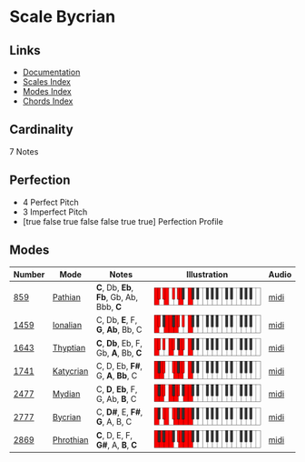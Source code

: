 # Scale Bycrian

## Links

- [Documentation](index.md)
- [Scales Index](Scales.md)
- [Modes Index](Modes.md)
- [Chords Index](Chords.md)

## Cardinality

7 Notes

## Perfection

- 4 Perfect Pitch
- 3 Imperfect Pitch
- [true false true false false true true] Perfection Profile

## Modes

| Number | Mode | Notes | Illustration | Audio |
|--------|------|-------|--------------|-------|
| [859](https://ianring.com/musictheory/scales/859) | [Pathian](ModePathian.md) | **C**, Db, **Eb**, **Fb**, Gb, Ab, Bbb, **C** | ![CNaturalPathian](ModeCNaturalPathian.png) | [midi](https://github.com/edipermadi/music/blob/main/docs/ModeCNaturalPathian.mid?raw=true) | 
| [1459](https://ianring.com/musictheory/scales/1459) | [Ionalian](ModeIonalian.md) | C, Db, **E**, F, **G**, **Ab**, Bb, C | ![CNaturalIonalian](ModeCNaturalIonalian.png) | [midi](https://github.com/edipermadi/music/blob/main/docs/ModeCNaturalIonalian.mid?raw=true) | 
| [1643](https://ianring.com/musictheory/scales/1643) | [Thyptian](ModeThyptian.md) | **C**, **Db**, Eb, F, Gb, **A**, Bb, **C** | ![CNaturalThyptian](ModeCNaturalThyptian.png) | [midi](https://github.com/edipermadi/music/blob/main/docs/ModeCNaturalThyptian.mid?raw=true) | 
| [1741](https://ianring.com/musictheory/scales/1741) | [Katycrian](ModeKatycrian.md) | C, D, Eb, **F#**, G, **A**, **Bb**, C | ![CNaturalKatycrian](ModeCNaturalKatycrian.png) | [midi](https://github.com/edipermadi/music/blob/main/docs/ModeCNaturalKatycrian.mid?raw=true) | 
| [2477](https://ianring.com/musictheory/scales/2477) | [Mydian](ModeMydian.md) | C, **D**, **Eb**, F, G, Ab, **B**, C | ![CNaturalMydian](ModeCNaturalMydian.png) | [midi](https://github.com/edipermadi/music/blob/main/docs/ModeCNaturalMydian.mid?raw=true) | 
| [2777](https://ianring.com/musictheory/scales/2777) | [Bycrian](ModeBycrian.md) | C, **D#**, E, **F#**, **G**, A, B, C | ![CNaturalBycrian](ModeCNaturalBycrian.png) | [midi](https://github.com/edipermadi/music/blob/main/docs/ModeCNaturalBycrian.mid?raw=true) | 
| [2869](https://ianring.com/musictheory/scales/2869) | [Phrothian](ModePhrothian.md) | **C**, D, E, F, **G#**, A, **B**, **C** | ![CNaturalPhrothian](ModeCNaturalPhrothian.png) | [midi](https://github.com/edipermadi/music/blob/main/docs/ModeCNaturalPhrothian.mid?raw=true) | 
